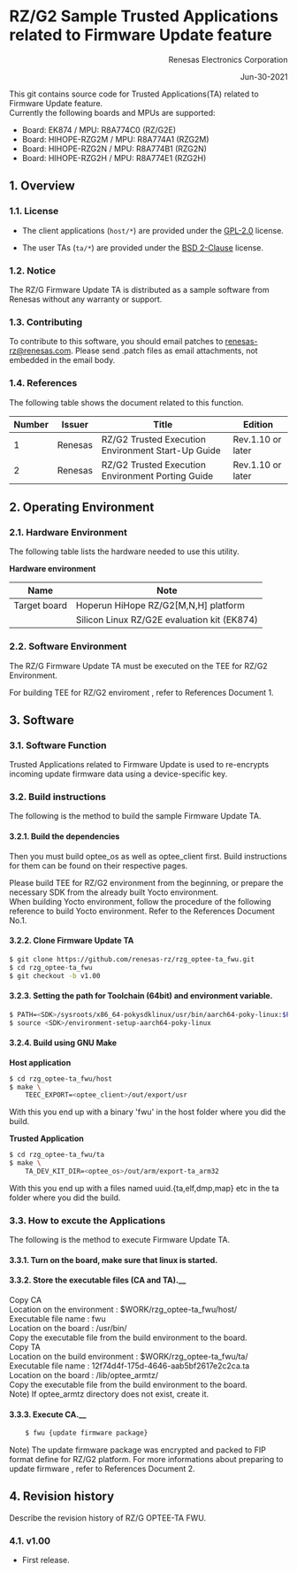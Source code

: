 # RZ/G2 Sample Trusted Applications related to Firmware Update feature

<Div Align="right">
Renesas Electronics Corporation

Jun-30-2021
</Div>

This git contains source code for Trusted Applications(TA) related to Firmware Update feature.\
Currently the following boards and MPUs are supported:

- Board: EK874 / MPU: R8A774C0 (RZ/G2E)
- Board: HIHOPE-RZG2M / MPU: R8A774A1 (RZG2M)
- Board: HIHOPE-RZG2N / MPU: R8A774B1 (RZG2N)
- Board: HIHOPE-RZG2H / MPU: R8A774E1 (RZG2H)


## 1. Overview

### 1.1. License

- The client applications (`host/*`) are provided under the
[GPL-2.0](http://opensource.org/licenses/GPL-2.0) license.

- The user TAs (`ta/*`) are provided under the
[BSD 2-Clause](http://opensource.org/licenses/BSD-2-Clause) license.


### 1.2. Notice

The RZ/G Firmware Update TA is distributed as a sample software from Renesas without any warranty or support.


### 1.3. Contributing

To contribute to this software, you should email patches to renesas-rz@renesas.com. Please send .patch files as email attachments, not embedded in the email body.

### 1.4. References

The following table shows the document related to this function.

| Number | Issuer  | Title                                                          | Edition           |
|--------|---------|----------------------------------------------------------------|-------------------|
| 1      | Renesas | RZ/G2 Trusted Execution Environment Start-Up Guide             | Rev.1.10 or later |
| 2      | Renesas | RZ/G2 Trusted Execution Environment Porting Guide              | Rev.1.10 or later |

## 2. Operating Environment

### 2.1. Hardware Environment

The following table lists the hardware needed to use this utility.

__Hardware environment__

| Name         | Note                                        |
|--------------|---------------------------------------------|
| Target board | Hoperun HiHope RZ/G2[M,N,H] platform        |
|              | Silicon Linux RZ/G2E evaluation kit (EK874) |

### 2.2. Software Environment

The RZ/G Firmware Update TA must be executed on the TEE for RZ/G2 Environment.

For building TEE for RZ/G2 enviroment , refer to References Document 1.

## 3. Software

### 3.1. Software Function
Trusted Applications related to Firmware Update is used to re-encrypts incoming update firmware data using a device-specific key.


### 3.2. Build instructions
The following is the method to build the sample Firmware Update TA.


#### 3.2.1. Build the dependencies
Then you must build optee_os as well as optee_client first. Build instructions for them can be found on their respective pages.

Please build TEE for RZ/G2 environment from the beginning, or prepare the necessary SDK from the already built Yocto environment. \
When building Yocto environment, follow the procedure of the following reference to build Yocto environment.
Refer to the References Document No.1.

#### 3.2.2. Clone Firmware Update TA

```bash
$ git clone https://github.com/renesas-rz/rzg_optee-ta_fwu.git
$ cd rzg_optee-ta_fwu
$ git checkout -b v1.00
```

#### 3.2.3. Setting the path for Toolchain (64bit) and environment variable.

```bash
$ PATH=<SDK>/sysroots/x86_64-pokysdklinux/usr/bin/aarch64-poky-linux:$PATH
$ source <SDK>/environment-setup-aarch64-poky-linux
```

#### 3.2.4. Build using GNU Make
__Host application__

```bash
$ cd rzg_optee-ta_fwu/host
$ make \
    TEEC_EXPORT=<optee_client>/out/export/usr 
```
With this you end up with a binary 'fwu' in the host folder where you did the build.

__Trusted Application__
```bash
$ cd rzg_optee-ta_fwu/ta
$ make \
    TA_DEV_KIT_DIR=<optee_os>/out/arm/export-ta_arm32
```

With this you end up with a files named uuid.{ta,elf,dmp,map} etc in the ta folder where you did the build.

### 3.3. How to excute the Applications
The following is the method to execute Firmware Update TA.

#### 3.3.1. Turn on the board, make sure that linux is started.


#### 3.3.2. Store the executable files (CA and TA).__

Copy CA\
Location on the
environment : $WORK/rzg_optee-ta_fwu/host/ \
Executable file name : fwu \
Location on the board : /usr/bin/ \
Copy the executable file from the build environment to the board. \
Copy TA \
Location on the build environment : $WORK/rzg_optee-ta_fwu/ta/ \
Executable file name : 12f74d4f-175d-4646-aab5bf2617e2c2ca.ta \
Location on the board : /lib/optee_armtz/ \
Copy the executable file from the build environment to the board. \
Note) If optee_armtz directory does not exist, create it.

#### 3.3.3. Execute CA.__

```bash
    $ fwu {update firmware package}
```

Note) The update firmware package was encrypted and packed to FIP format define for RZ/G2 platform. For more informations about preparing to update firmware , refer to References Document 2.
## 4. Revision history

Describe the revision history of RZ/G OPTEE-TA FWU.

### 4.1. v1.00

- First release.
